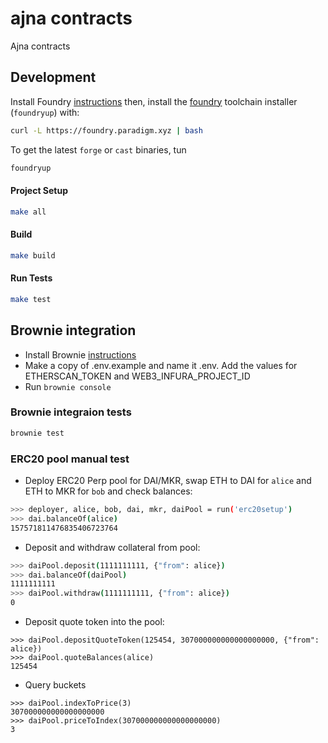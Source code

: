 # ajna contracts

Ajna contracts

## Development

Install Foundry [instructions](https://github.com/gakonst/foundry/blob/master/README.md#installation)  then, install the [foundry](https://github.com/gakonst/foundry) toolchain installer (`foundryup`) with:
```bash
curl -L https://foundry.paradigm.xyz | bash
```

To get the latest `forge` or `cast` binaries, tun 
```bash
foundryup
```

#### Project Setup

```bash
make all
```

#### Build

```bash
make build
```

#### Run Tests

```bash
make test
```

## Brownie integration
- Install Brownie [instructions](https://eth-brownie.readthedocs.io/en/stable/install.html)
- Make a copy of .env.example and name it .env. Add the values for ETHERSCAN_TOKEN and WEB3_INFURA_PROJECT_ID
- Run `brownie console`

### Brownie integraion tests

```bash
brownie test
```

### ERC20 pool manual test

- Deploy ERC20 Perp pool for DAI/MKR, swap ETH to DAI for `alice` and ETH to MKR for `bob` and check balances:

```bash
>>> deployer, alice, bob, dai, mkr, daiPool = run('erc20setup')
>>> dai.balanceOf(alice)
157571811476835406723764
```
- Deposit and withdraw collateral from pool:

```bash
>>> daiPool.deposit(1111111111, {"from": alice})
>>> dai.balanceOf(daiPool)
1111111111
>>> daiPool.withdraw(1111111111, {"from": alice})
0
```
- Deposit quote token into the pool:
```
>>> daiPool.depositQuoteToken(125454, 307000000000000000000, {"from": alice})
>>> daiPool.quoteBalances(alice)
125454
```
- Query buckets
```
>>> daiPool.indexToPrice(3)
307000000000000000000
>>> daiPool.priceToIndex(307000000000000000000)
3
```
